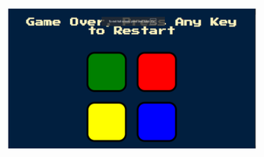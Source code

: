 ![image alt](https://github.com/Phenomenal28/Simon-Game/blob/47ed05b15ac500faef2f75b7c0f6b84c86bf4ffb/Another.png)
